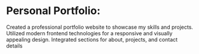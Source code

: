 # Personal Portfolio:
Created a professional portfolio website to showcase my skills and projects.
Utilized modern frontend technologies for a responsive and visually appealing design.
Integrated sections for about, projects, and contact details
